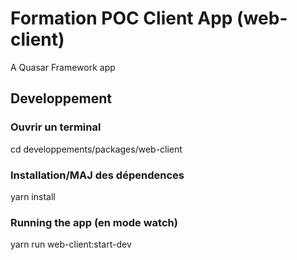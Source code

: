 # Formation POC Client App (web-client)

A Quasar Framework app

## Developpement

### Ouvrir un terminal

cd developpements/packages/web-client

### Installation/MAJ des dépendences

yarn install

### Running the app (en mode watch)

yarn run web-client:start-dev
